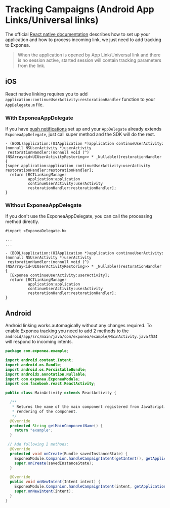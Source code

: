# Tracking Campaigns (Android App Links/Universal links)
The official [React native documentation](https://reactnative.dev/docs/linking) describes how to set up your application and how to process incoming link, we just need to add tracking to Exponea.
> When the application is opened by App Link/Universal link and there is no session active, started session will contain tracking parameters from the link.

## iOS
React native linking requires you to add `application:continueUserActivity:restorationHandler` function to your `AppDelegate.m` file.

### With ExponeaAppDelegate
If you have [push notifications](./PUSH_IOS.md) set up and your `AppDelegate` already extends `ExponeaAppDelegate`, just call super method and the SDK will do the rest.
```objc
- (BOOL)application:(UIApplication *)application continueUserActivity:(nonnull NSUserActivity *)userActivity
 restorationHandler:(nonnull void (^)(NSArray<id<UIUserActivityRestoring>> * _Nullable))restorationHandler
{
[super application:application continueUserActivity:userActivity restorationHandler:restorationHandler];
  return [RCTLinkingManager
          application:application
          continueUserActivity:userActivity
          restorationHandler:restorationHandler];
}
```

### Without ExponeaAppDelegate
If you don't use the ExponeaAppDelegate, you can call the processing method directly.
```objc
#import <ExponeaDelegate.h>

...
...

- (BOOL)application:(UIApplication *)application continueUserActivity:(nonnull NSUserActivity *)userActivity
 restorationHandler:(nonnull void (^)(NSArray<id<UIUserActivityRestoring>> * _Nullable))restorationHandler
{
  [Exponea continueUserActivity:userActivity];
  return [RCTLinkingManager
          application:application
          continueUserActivity:userActivity
          restorationHandler:restorationHandler];
}
```

## Android
Android linking works automagically without any changes required. To enable Exponea tracking you need to add 2 methods to the `android/app/src/main/java/com/exponea/example/MainActivity.java` that will respond to incoming intents.
```java
package com.exponea.example;

import android.content.Intent;
import android.os.Bundle;
import android.os.PersistableBundle;
import androidx.annotation.Nullable;
import com.exponea.ExponeaModule;
import com.facebook.react.ReactActivity;

public class MainActivity extends ReactActivity {

  /**
   * Returns the name of the main component registered from JavaScript. This is used to schedule
   * rendering of the component.
   */
  @Override
  protected String getMainComponentName() {
    return "example";
  }

 // Add following 2 methods:
  @Override
  protected void onCreate(Bundle savedInstanceState) {
    ExponeaModule.Companion.handleCampaignIntent(getIntent(), getApplicationContext());
    super.onCreate(savedInstanceState);
  }

  @Override
  public void onNewIntent(Intent intent) {
    ExponeaModule.Companion.handleCampaignIntent(intent, getApplicationContext());
    super.onNewIntent(intent);
  }
}
```
